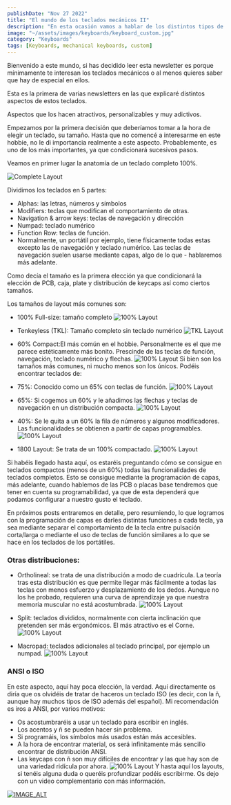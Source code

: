 ```yaml
---
publishDate: "Nov 27 2022"
title: "El mundo de los teclados mecánicos II"
description: "En esta ocasión vamos a hablar de los distintos tipos de layouts que podemos encontrar."
image: "~/assets/images/keyboards/keyboard_custom.jpg"
category: "Keyboards"
tags: [Keyboards, mechanical keyboards, custom]
---
```



Bienvenido a este mundo, si has decidido leer esta newsletter es porque mínimamente te interesan los teclados mecánicos o al menos quieres saber que hay de especial en ellos.

Esta es la primera de varias newsletters en las que explicaré distintos aspectos de estos teclados.

Aspectos que los hacen atractivos, personalizables y muy adictivos.

Empezamos por la primera decisión que deberíamos tomar a la hora de elegir un teclado, su tamaño. Hasta que no comencé a interesarme en este hobbie, no le di importancia realmente a este aspecto. Probablemente, es uno de los más importantes, ya que condicionará sucesivos pasos.

Veamos en primer lugar la anatomía de un teclado completo 100%.

![Complete Layout](https://github.com/josavicente/josavicente-dev/blob/main/src/assets/images/keyboards/layout.jpg?raw=true)

Dividimos los teclados en 5 partes:

- Alphas: las letras, números y símbolos
- Modifiers: teclas que modifican el comportamiento de otras.
- Navigation & arrow keys: teclas de navegación y dirección
- Numpad: teclado numérico
- Function Row: teclas de función.
- Normalmente, un portátil por ejemplo, tiene físicamente todas estas excepto las de navegación y teclado numérico. Las teclas de navegación suelen usarse mediante capas, algo de lo que - hablaremos más adelante.

Como decía el tamaño es la primera elección ya que condicionará la elección de PCB, caja, plate y distribución de keycaps así como ciertos tamaños.

Los tamaños de layout más comunes son:

- 100% Full-size: tamaño completo
![100% Layout](https://github.com/josavicente/josavicente-dev/blob/main/src/assets/images/keyboards/layout100.jpg?raw=true)
- Tenkeyless (TKL): Tamaño completo sin teclado numérico
![TKL Layout](https://github.com/josavicente/josavicente-dev/blob/main/src/assets/images/keyboards/layoutTKL.jpg?raw=true)
- 60% Compact:El más común en el hobbie. Personalmente es el que me parece estéticamente más bonito. Prescinde de las teclas de función, navegación, teclado numérico y flechas.
![100% Layout](https://github.com/josavicente/josavicente-dev/blob/main/src/assets/images/keyboards/layout60.jpg?raw=true)
Si bien son los tamaños más comunes, ni mucho menos son los únicos. Podéis encontrar teclados de:

- 75%: Conocido como un 65% con teclas de función.
![100% Layout](https://github.com/josavicente/josavicente-dev/blob/main/src/assets/images/keyboards/layout70.jpg?raw=true)
- 65%: Si cogemos un 60% y le añadimos las flechas y teclas de navegación en un distribución compacta.
![100% Layout](https://github.com/josavicente/josavicente-dev/blob/main/src/assets/images/keyboards/layout65.jpg?raw=true)
- 40%: Se le quita a un 60% la fila de números y algunos modificadores. Las funcionalidades se obtienen a partir de capas programables.
![100% Layout](https://github.com/josavicente/josavicente-dev/blob/main/src/assets/images/keyboards/layout40.jpg?raw=true)
- 1800 Layout: Se trata de un 100% compactado.
![100% Layout](https://github.com/josavicente/josavicente-dev/blob/main/src/assets/images/keyboards/layout1800.jpg?raw=true)

Si habéis llegado hasta aquí, os estaréis preguntando cómo se consigue en teclados compactos (menos de un 60%) todas las funcionalidades de teclados completos. Esto se consigue mediante la programación de capas, más adelante, cuando hablemos de las PCB o placas base tendremos que tener en cuenta su programabilidad, ya que de esta dependerá que podamos configurar a nuestro gusto el teclado.

En próximos posts entraremos en detalle, pero resumiendo, lo que logramos con la programación de capas es darles distintas funciones a cada tecla, ya sea mediante separar el comportamiento de la tecla entre pulsación corta/larga o mediante el uso de teclas de función similares a lo que se hace en los teclados de los portátiles.

### Otras distribuciones:

- Ortholineal: se trata de una distribución a modo de cuadrícula. La teoría tras esta distribución es que permite llegar más fácilmente a todas las teclas con menos esfuerzo y desplazamiento de los dedos. Aunque no los he probado, requieren una curva de aprendizaje ya que nuestra memoria muscular no está acostumbrada.
![100% Layout](https://github.com/josavicente/josavicente-dev/blob/main/src/assets/images/keyboards/layoutOrto.jpg?raw=true)

- Split: teclados divididos, normalmente con cierta inclinación que pretenden ser más ergonómicos. El más atractivo es el Corne.
![100% Layout](https://github.com/josavicente/josavicente-dev/blob/main/src/assets/images/keyboards/Split.jpg?raw=true)

- Macropad: teclados adicionales al teclado principal, por ejemplo un numpad.
![100% Layout](https://github.com/josavicente/josavicente-dev/blob/main/src/assets/images/keyboards/macropad.jpg?raw=true)

### ANSI o ISO

En este aspecto, aquí hay poca elección, la verdad. Aquí directamente os diría que os olvidéis de tratar de haceros un teclado ISO (es decir, con la ñ, aunque hay muchos tipos de ISO además del español). Mi recomendación es iros a ANSI, por varios motivos:

- Os acostumbraréis a usar un teclado para escribir en inglés.
- Los acentos y ñ se pueden hacer sin problema.
- Si programáis, los símbolos más usados están más accesibles.
- A la hora de encontrar material, os será infinitamente más sencillo encontrar de distribución ANSI.
- Las keycaps con ñ son muy difíciles de encontrar y las que hay son de una variedad ridícula por ahora.
![100% Layout](https://github.com/josavicente/josavicente-dev/blob/main/src/assets/images/keyboards/AnsivsISO.jpg?raw=true)
Y hasta aquí los layouts, si tenéis alguna duda o queréis profundizar podéis escribirme. Os dejo con un video complementario con más información.

[![IMAGE_ALT](https://img.youtube.com/vi/GxS30X_unjU/maxresdefault.jpg)](https://youtu.be/GxS30X_unjU)
